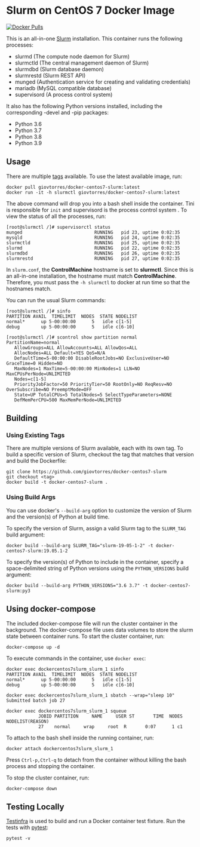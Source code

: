 # Slurm on CentOS 7 Docker Image

[![Docker Pulls](https://img.shields.io/docker/pulls/giovtorres/docker-centos7-slurm.svg)](https://hub.docker.com/r/giovtorres/docker-centos7-slurm/)

This is an all-in-one [Slurm](https://slurm.schedmd.com/) installation.  This
container runs the following processes:

* slurmd (The compute node daemon for Slurm)
* slurmctld (The central management daemon of Slurm)
* slurmdbd (Slurm database daemon)
* slurmrestd (Slurm REST API)
* munged (Authentication service for creating and validating credentials)
* mariadb (MySQL compatible database)
* supervisord (A process control system)

It also has the following Python versions installed, including the
corresponding -devel and -pip packages:

* Python 3.6
* Python 3.7
* Python 3.8
* Python 3.9

## Usage

There are multiple
[tags](https://hub.docker.com/r/giovtorres/docker-centos7-slurm/tags/)
available.  To use the latest available image, run:

```shell
docker pull giovtorres/docker-centos7-slurm:latest
docker run -it -h slurmctl giovtorres/docker-centos7-slurm:latest
```

The above command will drop you into a bash shell inside the container. Tini
is responsible for `init` and supervisord is the process control system . To
view the status of all the processes, run:

```shell
[root@slurmctl /]# supervisorctl status
munged                           RUNNING   pid 23, uptime 0:02:35
mysqld                           RUNNING   pid 24, uptime 0:02:35
slurmctld                        RUNNING   pid 25, uptime 0:02:35
slurmd                           RUNNING   pid 22, uptime 0:02:35
slurmdbd                         RUNNING   pid 26, uptime 0:02:35
slurmrestd                       RUNNING   pid 27, uptime 0:02:35
```

In `slurm.conf`, the **ControlMachine** hostname is set to **slurmctl**. Since
this is an all-in-one installation, the hostname must match **ControlMachine**.
Therefore, you must pass the `-h slurmctl` to docker at run time so that the
hostnames match.

You can run the usual Slurm commands:

```shell
[root@slurmctl /]# sinfo
PARTITION AVAIL  TIMELIMIT  NODES  STATE NODELIST
normal*      up 5-00:00:00      5   idle c[1-5]
debug        up 5-00:00:00      5   idle c[6-10]
```

```shell
[root@slurmctl /]# scontrol show partition normal
PartitionName=normal
   AllowGroups=ALL AllowAccounts=ALL AllowQos=ALL
   AllocNodes=ALL Default=YES QoS=N/A
   DefaultTime=5-00:00:00 DisableRootJobs=NO ExclusiveUser=NO GraceTime=0 Hidden=NO
   MaxNodes=1 MaxTime=5-00:00:00 MinNodes=1 LLN=NO MaxCPUsPerNode=UNLIMITED
   Nodes=c[1-5]
   PriorityJobFactor=50 PriorityTier=50 RootOnly=NO ReqResv=NO OverSubscribe=NO PreemptMode=OFF
   State=UP TotalCPUs=5 TotalNodes=5 SelectTypeParameters=NONE
   DefMemPerCPU=500 MaxMemPerNode=UNLIMITED
```

## Building

### Using Existing Tags

There are multiple versions of Slurm available, each with its own tag.  To build
a specific version of Slurm, checkout the tag that matches that version and
build the Dockerfile:

```shell
git clone https://github.com/giovtorres/docker-centos7-slurm
git checkout <tag>
docker build -t docker-centos7-slurm .
```

### Using Build Args

You can use docker's `--build-arg` option to customize the version of Slurm
and the version(s) of Python at build time.

To specify the version of Slurm, assign a valid Slurm tag to the `SLURM_TAG`
build argument:

```shell
docker build --build-arg SLURM_TAG="slurm-19-05-1-2" -t docker-centos7-slurm:19.05.1-2
```

To specify the version(s) of Python to include in the container, specify a
space-delimited string of Python versions using the `PYTHON_VERSIONS` build
argument:

```shell
docker build --build-arg PYTHON_VERSIONS="3.6 3.7" -t docker-centos7-slurm:py3
```

## Using docker-compose

The included docker-compose file will run the cluster container in the
background.  The docker-compose file uses data volumes to store the slurm state
between container runs.  To start the cluster container, run:

```shell
docker-compose up -d
```

To execute commands in the container, use `docker exec`:

```shell
docker exec dockercentos7slurm_slurm_1 sinfo
PARTITION AVAIL  TIMELIMIT  NODES  STATE NODELIST
normal*      up 5-00:00:00      5   idle c[1-5]
debug        up 5-00:00:00      5   idle c[6-10]

docker exec dockercentos7slurm_slurm_1 sbatch --wrap="sleep 10"
Submitted batch job 27

docker exec dockercentos7slurm_slurm_1 squeue
            JOBID PARTITION     NAME     USER ST       TIME  NODES NODELIST(REASON)
            27    normal     wrap     root  R       0:07      1 c1
```

To attach to the bash shell inside the running container, run:

```shell
docker attach dockercentos7slurm_slurm_1
```

Press `Ctrl-p,Ctrl-q` to detach from the container without killing the bash
process and stopping the container.

To stop the cluster container, run:

```shell
docker-compose down
```

## Testing Locally

[Testinfra](https://testinfra.readthedocs.io/en/latest/index.html) is used to
build and run a Docker container test fixture. Run the tests with
[pytest](https://docs.pytest.org/en/latest/):

```shell
pytest -v
```
